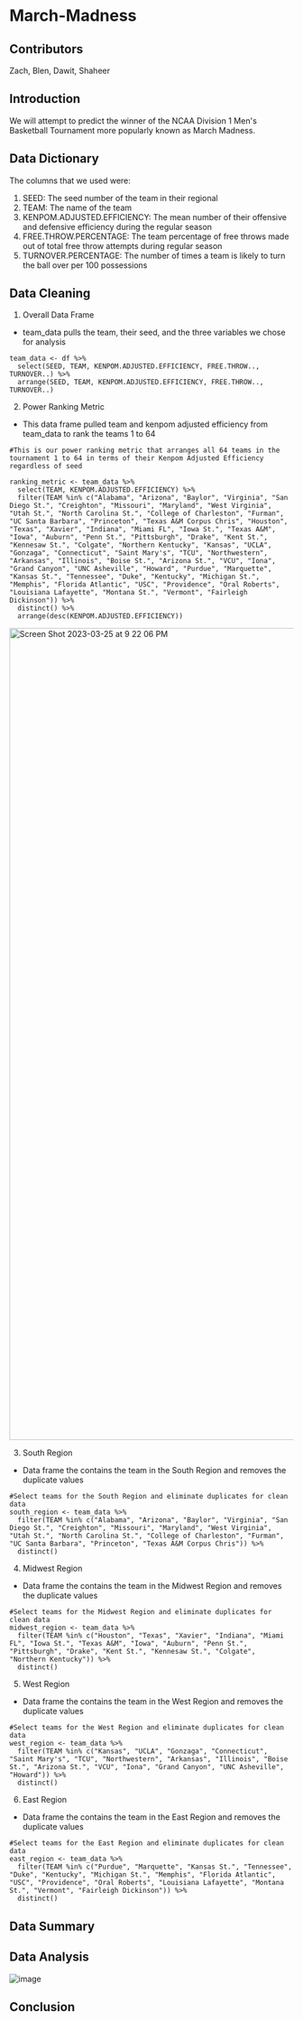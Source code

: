 # March-Madness

## Contributors
Zach, Blen, Dawit, Shaheer

## Introduction
We will attempt to predict the winner of the NCAA Division 1 Men's Basketball Tournament more popularly known as March Madness.

## Data Dictionary
The columns that we used were:
1. SEED: The seed number of the team in their regional
2. TEAM: The name of the team
3. KENPOM.ADJUSTED.EFFICIENCY: The mean number of their offensive and defensive efficiency during the regular season
4. FREE.THROW.PERCENTAGE: The team percentage of free throws made out of total free throw attempts during regular season
5. TURNOVER.PERCENTAGE: The number of times a team is likely to turn the ball over per 100 possessions

## Data Cleaning
1. Overall Data Frame
- team_data pulls the team, their seed, and the three variables we chose for analysis
```
team_data <- df %>%
  select(SEED, TEAM, KENPOM.ADJUSTED.EFFICIENCY, FREE.THROW.., TURNOVER..) %>%
  arrange(SEED, TEAM, KENPOM.ADJUSTED.EFFICIENCY, FREE.THROW.., TURNOVER..)
```

2. Power Ranking Metric
- This data frame pulled team and kenpom adjusted efficiency from team_data to rank the teams 1 to 64
```
#This is our power ranking metric that arranges all 64 teams in the tournament 1 to 64 in terms of their Kenpom Adjusted Efficiency regardless of seed
 
ranking_metric <- team_data %>%
  select(TEAM, KENPOM.ADJUSTED.EFFICIENCY) %>%
  filter(TEAM %in% c("Alabama", "Arizona", "Baylor", "Virginia", "San Diego St.", "Creighton", "Missouri", "Maryland", "West Virginia", "Utah St.", "North Carolina St.", "College of Charleston", "Furman", "UC Santa Barbara", "Princeton", "Texas A&M Corpus Chris", "Houston", "Texas", "Xavier", "Indiana", "Miami FL", "Iowa St.", "Texas A&M", "Iowa", "Auburn", "Penn St.", "Pittsburgh", "Drake", "Kent St.", "Kennesaw St.", "Colgate", "Northern Kentucky", "Kansas", "UCLA", "Gonzaga", "Connecticut", "Saint Mary's", "TCU", "Northwestern", "Arkansas", "Illinois", "Boise St.", "Arizona St.", "VCU", "Iona", "Grand Canyon", "UNC Asheville", "Howard", "Purdue", "Marquette", "Kansas St.", "Tennessee", "Duke", "Kentucky", "Michigan St.", "Memphis", "Florida Atlantic", "USC", "Providence", "Oral Roberts", "Louisiana Lafayette", "Montana St.", "Vermont", "Fairleigh Dickinson")) %>%
  distinct() %>%
  arrange(desc(KENPOM.ADJUSTED.EFFICIENCY)) 
```

<img width="1440" alt="Screen Shot 2023-03-25 at 9 22 06 PM" src="https://user-images.githubusercontent.com/118494123/227751818-bf78dfff-0fc5-4943-a9f6-c944a2a8d73a.png">



3. South Region
- Data frame the contains the team in the South Region and removes the duplicate values
```
#Select teams for the South Region and eliminate duplicates for clean data
south_region <- team_data %>%
  filter(TEAM %in% c("Alabama", "Arizona", "Baylor", "Virginia", "San Diego St.", "Creighton", "Missouri", "Maryland", "West Virginia", "Utah St.", "North Carolina St.", "College of Charleston", "Furman", "UC Santa Barbara", "Princeton", "Texas A&M Corpus Chris")) %>%
  distinct()
```

4. Midwest Region
- Data frame the contains the team in the Midwest Region and removes the duplicate values
```
#Select teams for the Midwest Region and eliminate duplicates for clean data
midwest_region <- team_data %>%
  filter(TEAM %in% c("Houston", "Texas", "Xavier", "Indiana", "Miami FL", "Iowa St.", "Texas A&M", "Iowa", "Auburn", "Penn St.", "Pittsburgh", "Drake", "Kent St.", "Kennesaw St.", "Colgate", "Northern Kentucky")) %>%
  distinct()
```

5. West Region
- Data frame the contains the team in the West Region and removes the duplicate values
```
#Select teams for the West Region and eliminate duplicates for clean data
west_region <- team_data %>%
  filter(TEAM %in% c("Kansas", "UCLA", "Gonzaga", "Connecticut", "Saint Mary's", "TCU", "Northwestern", "Arkansas", "Illinois", "Boise St.", "Arizona St.", "VCU", "Iona", "Grand Canyon", "UNC Asheville", "Howard")) %>%
  distinct()
```

6. East Region
- Data frame the contains the team in the East Region and removes the duplicate values
```
#Select teams for the East Region and eliminate duplicates for clean data
east_region <- team_data %>%
  filter(TEAM %in% c("Purdue", "Marquette", "Kansas St.", "Tennessee", "Duke", "Kentucky", "Michigan St.", "Memphis", "Florida Atlantic", "USC", "Providence", "Oral Roberts", "Louisiana Lafayette", "Montana St.", "Vermont", "Fairleigh Dickinson")) %>%
  distinct()
```

## Data Summary

## Data Analysis
![image](https://user-images.githubusercontent.com/118494123/227757802-dd2d4b75-bc8b-4057-8b1c-2ae5d2ed49f2.png)


## Conclusion
